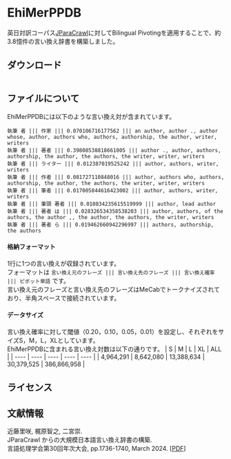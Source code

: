 # EhiMerPPDB
英日対訳コーパス[JParaCrawl](https://www.kecl.ntt.co.jp/icl/lirg/jparacrawl/)に対してBilingual Pivotingを適用することで、約3.8憶件の言い換え辞書を構築しました。

## ダウンロード
```

```

## ファイルについて
EhiMerPPDBには以下のような言い換え対が含まれています。

```
執筆 者 ||| 作家 ||| 0.070106716177562 ||| an author, author ., author whose, author, authors who, authors, authorship, the author, writer, writers
執筆 者 ||| 著者 ||| 0.39808538818661005 ||| author ., author, authors, authorship, the author, the authors, the writer, writer, writers
執筆 者 ||| ライター ||| 0.012387019525242 ||| author, authors, writer, writers
執筆 者 ||| 作者 ||| 0.081727110848016 ||| author, authors who, authors, authorship, the author, the authors, the writer, writer, writers
執筆 者 ||| 筆者 ||| 0.017005844616423002 ||| author, authors, writer, writers
執筆 者 ||| 筆頭 著者 ||| 0.010834235615519999 ||| author, lead author
執筆 者 ||| 著者 は ||| 0.028326534358538203 ||| author, authors, of the authors, the author ,, the author, the authors, the writer, writers
執筆 者 ||| 著者 ら ||| 0.019462660942296997 ||| authors, authorship, the authors
```
#### 格納フォーマット
1行に1つの言い換えが収録されています。  
フォーマットは ` 言い換え元のフレーズ ||| 言い換え先のフレーズ ||| 言い換え確率 ||| ピボット単語 ` です。  
言い換え元のフレーズと言い換え先のフレーズはMeCabでトークナイズされており、半角スペースで接続されています。

#### データサイズ
言い換え確率に対して閾値（0.20，0.10，0.05，0.01）を設定し、それぞれをサイズS，M，L，XLとしています。  
EhiMerPPDBに含まれる言い換え対数は以下の通りです。
  |  S  |  M  |  L  |  XL  |  ALL  |
  | ---- | ---- | ---- | ---- | ---- |
  |  4,964,291  |  8,642,080  |  13,388,634  |  30,379,525  |  386,866,958  |
<br>
  
## ライセンス


## 文献情報
近藤里咲, 梶原智之, 二宮崇. <br>
JParaCrawl からの大規模日本語言い換え辞書の構築. <br>
言語処理学会第30回年次大会, pp.1736-1740, March 2024. \[[PDF](https://www.anlp.jp/proceedings/annual_meeting/2024/pdf_dir/P6-20.pdf)\]
